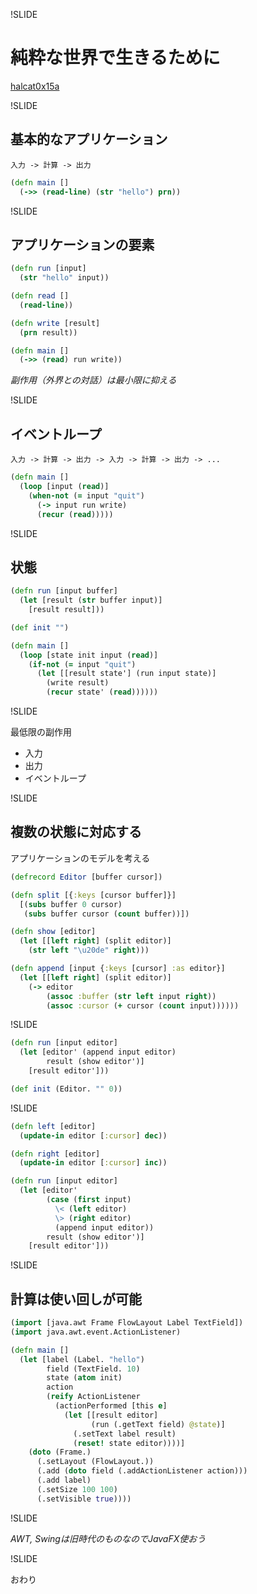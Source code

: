 !SLIDE

# 純粋な世界で生きるために

[halcat0x15a](https://twitter.com/halcat0x15a)

!SLIDE

## 基本的なアプリケーション

    入力 -> 計算 -> 出力

```clojure
(defn main []
  (->> (read-line) (str "hello") prn))
```

!SLIDE

## アプリケーションの要素

```clojure
(defn run [input]
  (str "hello" input))

(defn read []
  (read-line))

(defn write [result]
  (prn result))

(defn main []
  (->> (read) run write))
```

*副作用（外界との対話）は最小限に抑える*

!SLIDE

## イベントループ

    入力 -> 計算 -> 出力 -> 入力 -> 計算 -> 出力 -> ...

```clojure
(defn main []
  (loop [input (read)]
    (when-not (= input "quit")
      (-> input run write)
      (recur (read)))))
```

!SLIDE

## 状態

```clojure
(defn run [input buffer]
  (let [result (str buffer input)]
    [result result]))

(def init "")

(defn main []
  (loop [state init input (read)]
    (if-not (= input "quit")
      (let [[result state'] (run input state)]
        (write result)
        (recur state' (read))))))
```

!SLIDE

最低限の副作用

* 入力
* 出力
* イベントループ

!SLIDE

## 複数の状態に対応する

アプリケーションのモデルを考える

```clojure
(defrecord Editor [buffer cursor])

(defn split [{:keys [cursor buffer]}]
  [(subs buffer 0 cursor)
   (subs buffer cursor (count buffer))])

(defn show [editor]
  (let [[left right] (split editor)]
    (str left "\u20de" right)))

(defn append [input {:keys [cursor] :as editor}]
  (let [[left right] (split editor)]
    (-> editor
        (assoc :buffer (str left input right))
        (assoc :cursor (+ cursor (count input))))))
```

!SLIDE

```clojure
(defn run [input editor]
  (let [editor' (append input editor)
        result (show editor')]
    [result editor']))

(def init (Editor. "" 0))
```

!SLIDE

```clojure
(defn left [editor]
  (update-in editor [:cursor] dec))

(defn right [editor]
  (update-in editor [:cursor] inc))

(defn run [input editor]
  (let [editor'
        (case (first input)
          \< (left editor)
          \> (right editor)
          (append input editor))
        result (show editor')]
    [result editor']))
```

!SLIDE

## 計算は使い回しが可能

```clojure
(import [java.awt Frame FlowLayout Label TextField])
(import java.awt.event.ActionListener)

(defn main []
  (let [label (Label. "hello")
        field (TextField. 10)
        state (atom init)
        action
        (reify ActionListener
          (actionPerformed [this e]
            (let [[result editor]
                  (run (.getText field) @state)]
              (.setText label result)
              (reset! state editor))))]
    (doto (Frame.)
      (.setLayout (FlowLayout.))
      (.add (doto field (.addActionListener action)))
      (.add label)
      (.setSize 100 100)
      (.setVisible true))))
```

!SLIDE

*AWT, Swingは旧時代のものなのでJavaFX使おう*

!SLIDE

おわり

